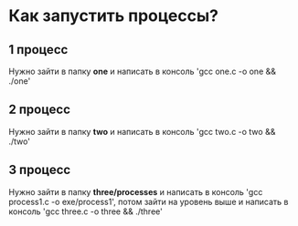 # Как запустить процессы?

## 1 процесс

Нужно зайти в папку **one** и написать в консоль 'gcc one.c -o one && ./one'

## 2 процесс

Нужно зайти в папку **two** и написать в консоль 'gcc two.c -o two && ./two'

## 3 процесс

Нужно зайти в папку **three/processes** и написать в консоль 'gcc process1.c -o exe/process1', потом зайти на уровень выше и написать в консоль 'gcc three.c -o three && ./three'
